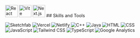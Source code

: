 <img src="https://skillicons.dev/icons?i=react" alt="React" width="40" height="40"/>
<img src="https://skillicons.dev/icons?i=vite" alt="Vite" width="40" height="40"/>
<img src="https://skillicons.dev/icons?i=nextjs" alt="Next.js" width="40" height="40"/>
## Skills and Tools

![Sketchfab](https://skillicons.dev/icons?i=sketchfab)
![Vercel](https://skillicons.dev/icons?i=vercel)
![Netlify](https://skillicons.dev/icons?i=netlify)
![C++](https://skillicons.dev/icons?i=cpp)
![Java](https://skillicons.dev/icons?i=java)
![HTML](https://skillicons.dev/icons?i=html)
![CSS](https://skillicons.dev/icons?i=css)
![JavaScript](https://skillicons.dev/icons?i=js)
![Tailwind CSS](https://skillicons.dev/icons?i=tailwind)
![TypeScript](https://skillicons.dev/icons?i=ts)
![Google Analytics](https://upload.wikimedia.org/wikipedia/commons/3/3a/Google_Analytics_logo.svg)


